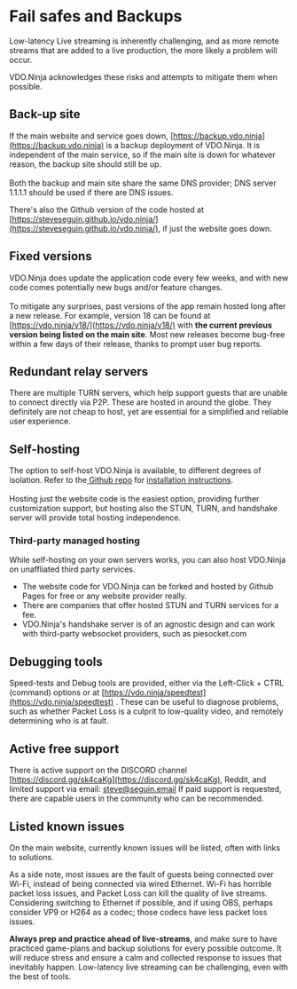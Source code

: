 # Fail safes and Backups

Low-latency Live streaming is inherently challenging, and as more remote streams that are added to a live production, the more likely a problem will occur.

VDO.Ninja acknowledges these risks and attempts to mitigate them when possible.

## Back-up site

If the main website and service goes down, [https://backup.vdo.ninja](https://backup.vdo.ninja) is a backup deployment of VDO.Ninja. It is independent of the main service, so if the main site is down for whatever reason, the backup site should still be up. \
\
Both the backup and main site share the same DNS provider; DNS server 1.1.1.1 should be used if there are DNS issues.

There's also the Github version of the code hosted at [https://steveseguin.github.io/vdo.ninja/](https://steveseguin.github.io/vdo.ninja/), if just the website goes down.&#x20;

## Fixed versions

VDO.Ninja does update the application code every few weeks, and with new code comes potentially new bugs and/or feature changes.\
\
To mitigate any surprises, past versions of the app remain hosted long after a new release. For example, version 18 can be found at [https://vdo.ninja/v18/](https://vdo.ninja/v18/) with **the current previous version being listed on the main site**. Most new releases become bug-free within a few days of their release, thanks to prompt user bug reports.

## Redundant relay servers

There are multiple TURN servers, which help support guests that are unable to connect directly via P2P. These are hosted in around the globe. They definitely are not cheap to host, yet are essential for a simplified and reliable user experience.

## Self-hosting

The option to self-host VDO.Ninja is available, to different degrees of isolation. Refer to the[ Github repo](https://github.com/steveseguin/vdo.ninja) for [installation instructions](https://github.com/steveseguin/vdo.ninja/blob/master/install.md). \
\
Hosting just the website code is the easiest option, providing further customization support, but hosting also the STUN, TURN, and handshake server will provide total hosting independence.

### Third-party managed hosting

While self-hosting on your own servers works, you can also host VDO.Ninja on unaffliated third party services.&#x20;

* The website code for VDO.Ninja can be forked and hosted by Github Pages for free or any website provider really.
* There are companies that offer hosted STUN and TURN services for a fee.
* VDO.Ninja's handshake server is of an agnostic design and can work with third-party websocket providers, such as piesocket.com

## Debugging tools

Speed-tests and Debug tools are provided, either via the Left-Click + CTRL (command) options or at [https://vdo.ninja/speedtest](https://vdo.ninja/speedtest) . These can be useful to diagnose problems, such as whether Packet Loss is a culprit to low-quality video, and remotely determining who is at fault.

## Active free support

There is active support on the DISCORD channel [https://discord.gg/sk4caKg](https://discord.gg/sk4caKg), Reddit, and limited support via email: steve@seguin.email If paid support is requested, there are capable users in the community who can be recommended.

## Listed known issues

On the main website, currently known issues will be listed, often with links to solutions.

As a side note, most issues are the fault of guests being connected over Wi-Fi, instead of being connected via wired Ethernet. Wi-Fi has horrible packet loss issues, and Packet Loss can kill the quality of live streams. Considering switching to Ethernet if possible, and if using OBS, perhaps consider VP9 or H264 as a codec; those codecs have less packet loss issues.

**Always prep and practice ahead of live-streams**, and make sure to have practiced game-plans and backup solutions for every possible outcome. It will reduce stress and ensure a calm and collected response to issues that inevitably happen. Low-latency live streaming can be challenging, even with the best of tools.
